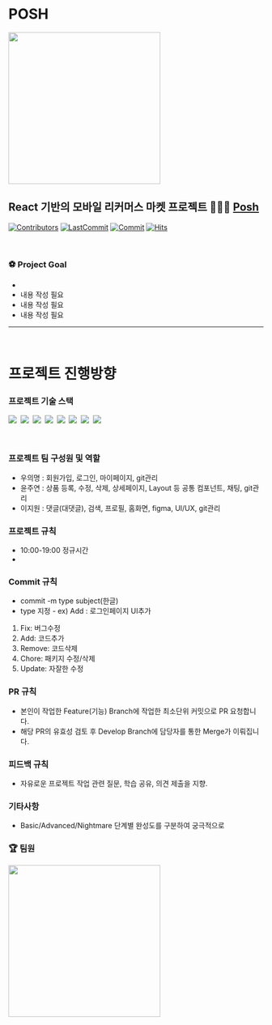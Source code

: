 # POSH 
<img src="https://www.notion.so/image/https%3A%2F%2Fs3-us-west-2.amazonaws.com%2Fsecure.notion-static.com%2F7d66ebcf-9a1d-4498-a425-85cb4cc4f79c%2FGroup_3.svg?table=block&id=1b86f2ca-6341-4ac3-b604-40e77f347ea9&spaceId=904e7e31-d462-4174-b82a-8639b329f672&userId=e071d0ba-423f-4711-80b4-de53a796a7c0&cache=v2" width="300" height="300">

React 기반의 모바일 리커머스 마켓 프로젝트 👩🏻‍💻 [Posh](https://www.notion.so/1b86f2ca63414ac3b60440e77f347ea9)
---

[![Contributors](https://img.shields.io/github/contributors-anon/Project-POSH/POSH)](https://github.com/Project-POSH/POSH)
[![LastCommit](https://img.shields.io/github/last-commit/Project-POSH/POSH)](https://github.com/Project-POSH/POSH)
[![Commit](https://img.shields.io/github/commit-activity/w/Project-POSH/POSH)](https://github.com/Project-POSH/POSH)
[![Hits](https://hits.seeyoufarm.com/api/count/incr/badge.svg?url=https%3A%2F%2Fgithub.com%2FTeamPOSH/POSH&count_bg=%23FF8500&title_bg=%23555555&icon=&icon_color=%23E7E7E7&title=hits&edge_flat=false)](https://github.com/Project-POSH/POSH)

<br/>


### ⚽️ Project Goal

- 
- 내용 작성 필요
- 내용 작성 필요
- 내용 작성 필요

---

<br/>

# 프로젝트 진행방향

### 프로젝트 기술 스택 
<p align="left">
  <img src="https://img.shields.io/badge/HTML-E34F26?style=flat-square&logo=HTML5&logoColor=white"/></a>&nbsp  
  <img src="https://img.shields.io/badge/CSS-1572B6?style=flat-square&logo=css3&logoColor=white"/></a>&nbsp  
  <img src="https://img.shields.io/badge/Javascript-ffb13b?style=flat-square&logo=javascript&logoColor=white"/></a>&nbsp 
  <img src="https://img.shields.io/badge/Typescript-3178c6?style=flat-square&logo=Typescript&logoColor=white"/></a>&nbsp 
  <img src="https://img.shields.io/badge/React-61dafb?style=flat-square&logo=React&logoColor=white"/></a>&nbsp 
  <img src="http://img.shields.io/badge/-Next-000000?style=flat-square&logo=Next.js&logoColor=white"/></a>&nbsp 
  <img src="https://img.shields.io/badge/Firebase-FFCA28?style=flat-square&logo=Firebase&logoColor=black"/></a>&nbsp
  <img src="https://img.shields.io/badge/Git-F05032?style=flat-square&logo=Git&logoColor=white"/></a>&nbsp
</p>
<br />

### 프로젝트 팀 구성원 및 역할

- 우의명 : 회원가입, 로그인, 마이페이지, git관리 
- 윤주연 : 상품 등록, 수정, 삭제, 상세페이지, Layout 등 공통 컴포넌트, 채팅, git관리
- 이지원 : 댓글(대댓글), 검색, 프로필, 홈화면, figma, UI/UX, git관리


### 프로젝트 규칙

- 10:00-19:00 정규시간
- 

### Commit 규칙

- commit -m type subject(한글)
- type 지정 
      - ex) Add : 로그인페이지 UI추가
 1. Fix: 버그수정
 2. Add: 코드추가
 3. Remove: 코드삭제
 4. Chore: 패키지 수정/삭제
 5. Update: 자잘한 수정 

### PR 규칙

- 본인이 작업한 Feature(기능) Branch에 작업한 최소단위 커밋으로 PR 요청합니다.
- 해당 PR의 유효성 검토 후 Develop Branch에 담당자를 통한 Merge가 이뤄집니다.

### 피드백 규칙

- 자유로운 프로젝트 작업 관련 질문, 학습 공유, 의견 제출을 지향.

### 기타사항
- Basic/Advanced/Nightmare 단계별 완성도를 구분하여 궁극적으로 

### 🏆 팀원
<img src="https://user-images.githubusercontent.com/93869522/142384957-3699c08f-5fe4-48df-b332-adc7affbec55.jpg" width="300" height="300"> 
